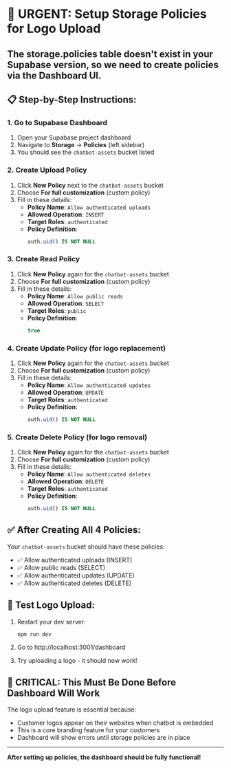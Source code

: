 # 🚨 URGENT: Setup Storage Policies for Logo Upload

## The storage.policies table doesn't exist in your Supabase version, so we need to create policies via the Dashboard UI.

## 📋 Step-by-Step Instructions:

### 1. Go to Supabase Dashboard
1. Open your Supabase project dashboard
2. Navigate to **Storage** → **Policies** (left sidebar)
3. You should see the `chatbot-assets` bucket listed

### 2. Create Upload Policy
1. Click **New Policy** next to the `chatbot-assets` bucket
2. Choose **For full customization** (custom policy)
3. Fill in these details:
   - **Policy Name**: `Allow authenticated uploads`
   - **Allowed Operation**: `INSERT`
   - **Target Roles**: `authenticated`
   - **Policy Definition**: 
     ```sql
     auth.uid() IS NOT NULL
     ```

### 3. Create Read Policy
1. Click **New Policy** again for the `chatbot-assets` bucket
2. Choose **For full customization** (custom policy)
3. Fill in these details:
   - **Policy Name**: `Allow public reads`
   - **Allowed Operation**: `SELECT`
   - **Target Roles**: `public`
   - **Policy Definition**: 
     ```sql
     true
     ```

### 4. Create Update Policy (for logo replacement)
1. Click **New Policy** again for the `chatbot-assets` bucket
2. Choose **For full customization** (custom policy)
3. Fill in these details:
   - **Policy Name**: `Allow authenticated updates`
   - **Allowed Operation**: `UPDATE`
   - **Target Roles**: `authenticated`
   - **Policy Definition**: 
     ```sql
     auth.uid() IS NOT NULL
     ```

### 5. Create Delete Policy (for logo removal)
1. Click **New Policy** again for the `chatbot-assets` bucket
2. Choose **For full customization** (custom policy)
3. Fill in these details:
   - **Policy Name**: `Allow authenticated deletes`
   - **Allowed Operation**: `DELETE`
   - **Target Roles**: `authenticated`
   - **Policy Definition**: 
     ```sql
     auth.uid() IS NOT NULL
     ```

## ✅ After Creating All 4 Policies:

Your `chatbot-assets` bucket should have these policies:
- ✅ Allow authenticated uploads (INSERT)
- ✅ Allow public reads (SELECT) 
- ✅ Allow authenticated updates (UPDATE)
- ✅ Allow authenticated deletes (DELETE)

## 🧪 Test Logo Upload:

1. Restart your dev server:
   ```bash
   npm run dev
   ```

2. Go to http://localhost:3001/dashboard

3. Try uploading a logo - it should now work!

## 🚨 CRITICAL: This Must Be Done Before Dashboard Will Work

The logo upload feature is essential because:
- Customer logos appear on their websites when chatbot is embedded
- This is a core branding feature for your customers
- Dashboard will show errors until storage policies are in place

---

**After setting up policies, the dashboard should be fully functional!**